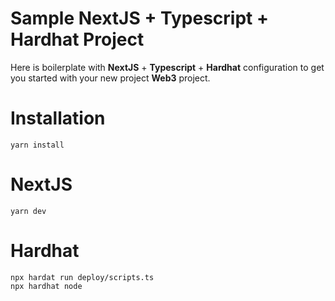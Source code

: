 # Sample NextJS + Typescript + Hardhat Project

Here is boilerplate with **NextJS** + **Typescript** + **Hardhat** configuration to get you started with your new project **Web3** project.

# Installation

```shell
yarn install
```

# NextJS

```
yarn dev
```

# Hardhat

```
npx hardat run deploy/scripts.ts
npx hardhat node
```
